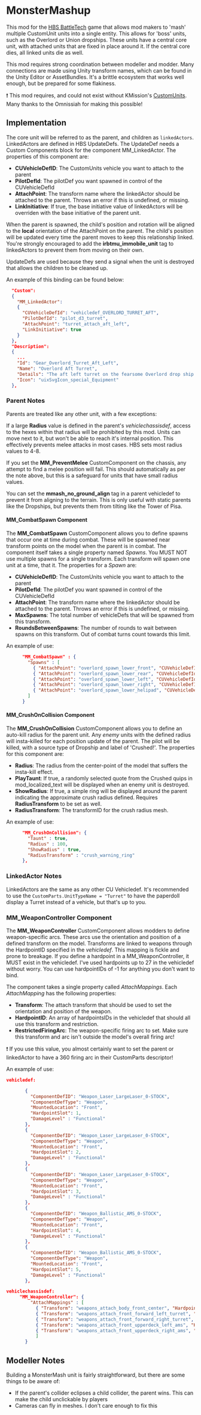 # MonsterMashup
This mod for the [HBS BattleTech](http://battletechgame.com/) game that allows mod makers to 'mash' multiple CustomUnit units into a single entity. This allows for 'boss' units, such as the Overlord or Union dropships. These units have a central core unit, with attached units that are fixed in place around it. If the central core dies, all linked units die as well. 

This mod requires strong coordination between modeller and modder. Many connections are made using Unity transform names, which can be found in the Unity Editor or AssetBundles. It's a brittle ecosystem that works well enough, but be prepared for some flakiness.

:exclamation: This mod requires, and could not exist without KMission's [CustomUnits](https://github.com/BattletechModders/CustomAmmoCategories/). Many thanks to the Omnissiah for making this possible!

## Implementation
The core unit will be referred to as the parent, and children as `linkedActors`. LinkedActors are defined in HBS UpdateDefs. The UpdateDef needs a Custom Components block for the component MM_LinkedActor. The properties of this component are:

* **CUVehicleDefID**: The CustomUnits vehicle you want to attach to the parent
* **PilotDefId**: The pilotDef you want spawned in control of the CUVehicleDefId
* **AttachPoint**: The transform name where the linkedActor should be attached to the parent. Throws an error if this is undefined, or missing.
* **LinkInitiative**: If true, the base initiative value of linkedActors will be overriden with the base initiative of the parent unit.

When the parent is spawned, the child's position and rotation will be aligned to the **local** orientation of the AttachPoint on the parent. The child's position will be updated every time the parent moves to keep this relationship linked. You're strongly encouraged to add the **irbtmu_immobile_unit** tag to linkedActors to prevent them from moving on their own. 

UpdateDefs are used because they send a signal when the unit is destroyed that allows the children to be cleaned up.

An example of this binding can be found below:

```json
  "Custom": 
  {
	"MM_LinkedActor": 
	{
	  "CUVehicleDefId": "vehicledef_OVERLORD_TURRET_AFT",
	  "PilotDefId": "pilot_d3_turret",
	  "AttachPoint": "turret_attach_aft_left",
	  "LinkInitiative": true
	}
  },
  "Description": 
  {
    ...
    "Id": "Gear_Overlord_Turret_Aft_Left",
    "Name": "Overlord Aft Turret",
    "Details": "The aft left turret on the fearsome Overlord drop ship.",
    "Icon": "uixSvgIcon_special_Equipment"
  },  

```


### Parent Notes

Parents are treated like any other unit, with a few exceptions:

If a large **Radius** value is defined in the parent's *vehiclechassisdef*, access to the hexes within that radius will be prohibited by this mod. Units can move next to it, but won't be able to reach it's internal position. This effectively prevents melee attacks in most cases. HBS sets most radius values to 4-8.

If you set the **MM_PreventMelee** CustomComponent on the chassis, any attempt to find a melee position will fail. This should automatically as per the note above, but this is a safeguard for units that have small radius values.

You can set the **mmash_no_ground_align** tag in a parent vehicledef to prevent it from aligning to the terrain. This is only useful with static parents like the Dropships, but prevents them from tilting like the Tower of Pisa.

#### MM_CombatSpawn Component

The **MM_CombatSpawn** CustomComponent allows you to define spawns that occur one at time during combat. These will be spawned near transform points on the model when the parent is in combat. The component itself takes a single property named *Spawns*. You MUST NOT use multiple spawns for a single transform. Each transform will spawn one unit at a time, that it. The properties for a *Spawn* are:

* **CUVehicleDefID**: The CustomUnits vehicle you want to attach to the parent
* **PilotDefId**: The pilotDef you want spawned in control of the CUVehicleDefId
* **AttachPoint**: The transform name where the linkedActor should be attached to the parent. Throws an error if this is undefined, or missing.
* **MaxSpawns**: The total number of vehicleDefs that will be spawned from this transform.
* **RoundsBetweenSpawns**: The number of rounds to wait between spawns on this transform. Out of combat turns count towards this limit. 

An example of use:

```json
	  "MM_CombatSpawn" : {
		"Spawns" : [
		  { "AttachPoint": "overlord_spawn_lower_front", "CUVehicleDefId" : "vehicledef_DEMOLISHER", "PilotDefId" : "pilot_d10_brawler", "MaxSpawns": 4, "RoundsBetweenSpawns": 2 },
		  { "AttachPoint": "overlord_spawn_lower_rear", "CUVehicleDefId" : "vehicledef_DEMOLISHER", "PilotDefId" : "pilot_d10_brawler", "MaxSpawns": 4, "RoundsBetweenSpawns": 2 },
		  { "AttachPoint": "overlord_spawn_lower_left", "CUVehicleDefId" : "vehicledef_DEMOLISHER", "PilotDefId" : "pilot_d10_brawler", "MaxSpawns": 4, "RoundsBetweenSpawns": 2 },
		  { "AttachPoint": "overlord_spawn_lower_right", "CUVehicleDefId" : "vehicledef_DEMOLISHER", "PilotDefId" : "pilot_d10_brawler", "MaxSpawns": 4, "RoundsBetweenSpawns": 2 },
		  { "AttachPoint": "overlord_spawn_lower_helipad", "CUVehicleDefId" : "vehicledef_YELLOWJACKET", "PilotDefId" : "pilot_d10_brawler", "MaxSpawns": 4, "RoundsBetweenSpawns": 1 }
		]
	  }
```

#### MM_CrushOnCollision Component

The **MM_CrushOnCollision** CustomComponent allows you to define an auto-kill radius for the parent unit. Any *enemy* units with the defined radius will insta-killed for each position update of the parent. The pilot will be killed, with a source type of Dropship and label of 'Crushed!'. The properties for this component are:

* **Radius**: The radius from the center-point of the model that suffers the insta-kill effect. 
* **PlayTaunt**: If true, a randomly selected quote from the Crushed quips in mod_localized_text will be displayed when an enemy unit is destroyed.
* **ShowRadius**: If true, a simple ring will be displayed around the parent indicating the approximate crush radius defined. Requires **RadiusTransform** to be set as well.
* **RadiusTransform**: The transformID for the crush radius mesh. 

An example of use:

```json
	  "MM_CrushOnCollision": {
		"Taunt" : true,
		"Radius" : 100,
		"ShowRadius" : true,
		"RadiusTransform" : "crush_warning_ring"
	  },
```

### LinkedActor Notes

LinkedActors are the same as any other CU Vehicledef. It's recommended to use the `CustomParts.UnitTypeName = "Turret"` to have the paperdoll display a Turret instead of a vehicle, but that's up to you. 


### MM_WeaponController Component

The **MM_WeaponController** CustomComponent allows modders to define weapon-specific arcs. These arcs use the orientation and position of a defined transform on the model. Transforms are linked to weapons through the HardpointID specified in the *vehicledef*. This mapping is fickle and prone to breakage. If you define a hardpoint in a MM_WeaponController, it MUST exist in the vehicledef. I've used hardpoints up to 27 in the vehicledef without worry. You can use hardpointIDs of -1 for anything you don't want to bind. 

The component takes a single property called *AttachMappings*. Each *AttachMapping* has the following properties:  
  
  * **Transform**: The attach transform that should be used to set the orientation and position of the weapon.
  * **HardpointID**: An array of hardpointsIDs in the vehicledef that should all use this transform and restriction.
  * **RestrictedFiringArc**: The weapon-specific firing arc to set. Make sure this transform and arc isn't outside the model's overall firing arc!

:exclamation: If you use this value, you almost certainly want to set the parent or linkedActor to have a 360 firing arc in their CustomParts descriptor!

An example of use:  
  
 ```json  
 vehicledef:
 
 		{
		  "ComponentDefID": "Weapon_Laser_LargeLaser_0-STOCK",
		  "ComponentDefType": "Weapon",
		  "MountedLocation": "Front",		  
		  "HardpointSlot": 1,
		  "DamageLevel" : "Functional"
		},		
		{
		  "ComponentDefID": "Weapon_Laser_LargeLaser_0-STOCK",
		  "ComponentDefType": "Weapon",
		  "MountedLocation": "Front",		  
		  "HardpointSlot": 2,
		  "DamageLevel" : "Functional"
		},				
		{
		  "ComponentDefID": "Weapon_Laser_LargeLaser_0-STOCK",
		  "ComponentDefType": "Weapon",
		  "MountedLocation": "Front",		  
		  "HardpointSlot": 3,
		  "DamageLevel" : "Functional"
		},	
		{
		  "ComponentDefID": "Weapon_Ballistic_AMS_0-STOCK",
		  "ComponentDefType": "Weapon",
		  "MountedLocation": "Front",		  
		  "HardpointSlot": 4,
		  "DamageLevel" : "Functional"
		},		
		{
		  "ComponentDefID": "Weapon_Ballistic_AMS_0-STOCK",
		  "ComponentDefType": "Weapon",
		  "MountedLocation": "Front",		  
		  "HardpointSlot": 5,
		  "DamageLevel" : "Functional"
		},	
 
 vehiclechassisdef:
 	  "MM_WeaponController": {
		  "AttachMappings" : [
			{ "Transform": "weapons_attach_body_front_center", "HardpointID": [1], "RestrictedFiringArc": 45 },
			{ "Transform": "weapons_attach_front_forward_left_turret", "HardpointID": [2], "RestrictedFiringArc": 45 },
			{ "Transform": "weapons_attach_front_forward_right_turret", "HardpointID": [3], "RestrictedFiringArc": 45 },
			{ "Transform": "weapons_attach_front_upperdeck_left_ams", "HardpointID": [4], "RestrictedFiringArc": 90 },
			{ "Transform": "weapons_attach_front_upperdeck_right_ams", "HardpointID": [5], "RestrictedFiringArc": 90 }
			]
		}
 ```



## Modeller Notes

Building a MonsterMash unit is fairly straightforward, but there are some things to be aware of:  
  
* If the parent's collider eclipses a child collider, the parent wins. This can make the child unclickable by players
* Cameras can fly in meshes. I don't care enough to fix this
